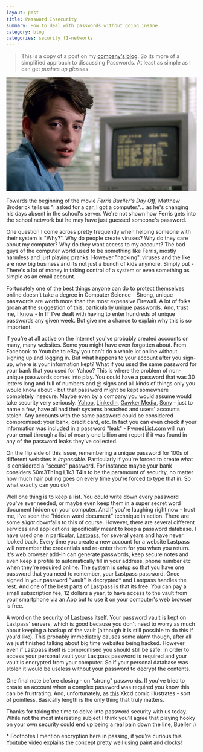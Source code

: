 ```yaml
---
layout: post
title: Password Insecurity
summary: How to deal with passwords without going insane
category: blog
categories: security f1-networks
---
```


>This is a copy of a post on my [company's blog][1].  So its more of a simplified approach to discussing Passwords.  At least as simple as I can get *pushes up glasses*

![Ferris Bueller](/assets/vlcsnap-2012-09-24-19h59m53s114_large.jpg)

Towards the beginning of the movie _Ferris Bueller's Day Off_, Matthew Broderick tells us "I asked for a car, I got a computer."... as he's changing his days absent in the school's server.  We're not shown how Ferris gets into the school network but he may have just guessed someone's password.

One question I come across pretty frequently when helping someone with their system is "Why?".  Why do people create viruses?  Why do they care about my computer?  Why do they want access to my account?  The bad guys of the computer world used to be something like Ferris, mostly harmless and just playing pranks.  However "hacking", viruses and the like are now big business and its not just a bunch of kids anymore.  Simply put - There's a lot of money in taking control of a system or even something as simple as an email account.

Fortunately one of the best things anyone can do to protect themselves online doesn't take a degree in Computer Science -  Strong, unique passwords are worth more than the most expensive Firewall.  A lot of folks groan at the suggestion of this, particularly unique passwords.  And, trust me, I know - In IT I've dealt with having to enter hundreds of unique passwords any given week.  But give me a chance to explain why this is so important.

If you're at all active on the internet you've probably created accounts on many, many websites.  Some you might have even forgotten about.  From Facebook to Youtube to eBay you can't do a whole lot online without signing up and logging in.  But what happens to your account after you sign-up, where is your information kept?  What if you used the same password for your bank that you used for Yahoo?  This is where the problem of non-unique passwords comes into play.  You could have a password that was 30 letters long and full of numbers and @ signs and all kinds of things only you would know about - but that password might be kept somewhere completely insecure.  Maybe even by a company you would assume would take security very seriously.  [Yahoo][2], [LinkedIn][3], [Gawker Media][4], [Sony][5] - just to name a few, have all had their systems breached and users' accounts stolen.  Any accounts with the same password could be considered compromised: your bank, credit card, etc.   In fact you can even check if your information was included in a password "leak" - [PwnedList.com][6] will run your email through a list of nearly one billion and report if it was found in any of the password leaks they've collected.

On the flip side of this issue, remembering a unique password for 100s of different websites is _impossible_.  Particularly if you're forced to create what is considered a "secure" password.  For instance maybe your bank considers S0m3Th1ng L1k3 T4is to be the paramount of security, no matter how much hair pulling goes on every time you're forced to type that in.  So what exactly can you do?

Well one thing is to keep a list.  You could write down every password you've ever needed, or maybe even keep them in a super secret word document hidden on your computer.   And if you're laughing right now - trust me, I've seen the "hidden word document" technique in action.  There are some _slight_ downfalls to this of course.  However,  there are several different services and applications specifically meant to keep a password database.  I have used one in particular, [Lastpass][7], for several years and have never looked back.  Every time you create a new account for a website Lastpass will remember the credentials and re-enter them for you when you return.  It's web browser add-in can generate passwords, keep secure notes and even keep a profile to automatically fill in your address, phone number etc when they're required online.  The system is setup so that you have one password that you need to remember, your Lastpass password.   Once signed in your password "vault" is decrypted\* and Lastpass handles the rest.  And one of the best parts of Lastpass is that its free.  You can pay a small subscription fee, 12 dollars a year, to have access to the vault from your smartphone via an App but to use it on your computer's web browser is free.

A word on the security of Lastpass itself.  Your password vault is kept on Lastpass' servers, which is good because you don't need to worry as much about keeping a backup of the vault (although it is still possible to do this if you'd like).  This probably immediately causes some alarm though, after all we just finished talking about big time websites being hacked.  However even if Lastpass itself is compromised you should still be safe.  In order to access your personal vault your Lastpass password is required and your vault is encrypted from your computer.  So if your personal database was stolen it would be useless without your password to decrypt the contents.

One final note before closing - on "strong" passwords.  If you've tried to create an account when a complex password was required you know this can be frustrating.  And, unfortunately, as [this][8] Xkcd comic illustrates - sort of pointless.  Basically length is the only thing that truly matters.

Thanks for taking the time to delve into password security with us today. While not the most interesting subject I think you'll agree that playing hooky on your own security could end up being a real pain down the line, Bueller :)

\* Footnotes
I mention encryption here in passing, if you're curious this [Youtube][9] video explains the concept pretty well using paint and clocks!

   [1]: http://f1-networks.com/blog/
   [2]: http://www.engadget.com/2012/07/12/yahoo-security-breach/
   [3]: http://www.nytimes.com/2012/06/11/technology/linkedin-breach-exposes-light-security-even-at-data-companies.html?pagewanted=all&_moc.semityn.www
   [4]: http://news.cnet.com/8301-27080_3-20025558-245.html
   [5]: http://www.reuters.com/article/2011/04/26/us-sony-stoldendata-idUSTRE73P6WB20110426
   [6]: http://pwnedlist.com/
   [7]: https://lastpass.com
   [8]: http://xkcd.com/936/
   [9]: https://www.youtube.com/watch?v=3QnD2c4Xovk